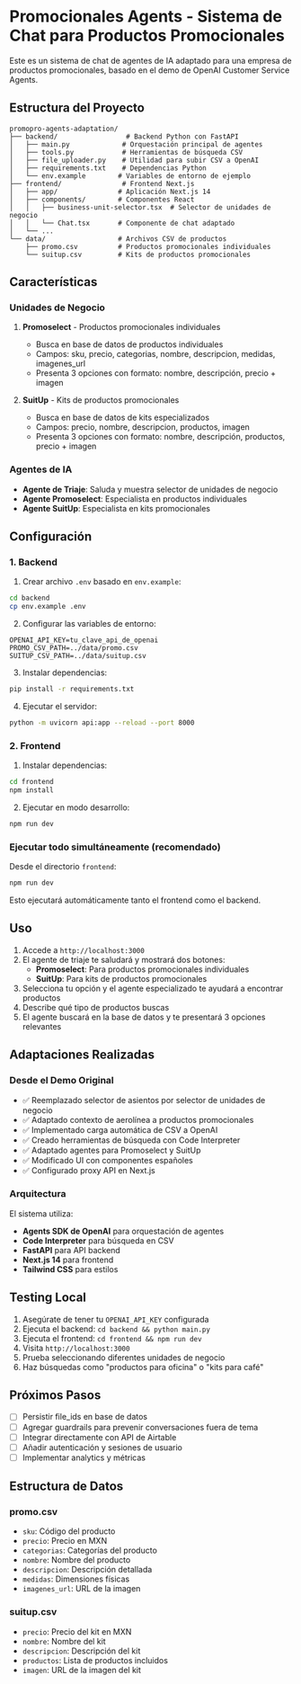 # Promocionales Agents - Sistema de Chat para Productos Promocionales

Este es un sistema de chat de agentes de IA adaptado para una empresa de productos promocionales, basado en el demo de OpenAI Customer Service Agents.

## Estructura del Proyecto

```
promopro-agents-adaptation/
├── backend/                 # Backend Python con FastAPI
│   ├── main.py             # Orquestación principal de agentes
│   ├── tools.py            # Herramientas de búsqueda CSV
│   ├── file_uploader.py    # Utilidad para subir CSV a OpenAI
│   ├── requirements.txt    # Dependencias Python
│   └── env.example        # Variables de entorno de ejemplo
├── frontend/               # Frontend Next.js
│   ├── app/               # Aplicación Next.js 14
│   ├── components/        # Componentes React
│   │   ├── business-unit-selector.tsx  # Selector de unidades de negocio
│   │   └── Chat.tsx       # Componente de chat adaptado
│   └── ...
└── data/                  # Archivos CSV de productos
    ├── promo.csv          # Productos promocionales individuales
    └── suitup.csv         # Kits de productos promocionales
```

## Características

### Unidades de Negocio

1. **Promoselect** - Productos promocionales individuales
   - Busca en base de datos de productos individuales
   - Campos: sku, precio, categorias, nombre, descripcion, medidas, imagenes_url
   - Presenta 3 opciones con formato: nombre, descripción, precio + imagen

2. **SuitUp** - Kits de productos promocionales
   - Busca en base de datos de kits especializados
   - Campos: precio, nombre, descripcion, productos, imagen
   - Presenta 3 opciones con formato: nombre, descripción, productos, precio + imagen

### Agentes de IA

- **Agente de Triaje**: Saluda y muestra selector de unidades de negocio
- **Agente Promoselect**: Especialista en productos individuales
- **Agente SuitUp**: Especialista en kits promocionales

## Configuración

### 1. Backend

1. Crear archivo `.env` basado en `env.example`:
```bash
cd backend
cp env.example .env
```

2. Configurar las variables de entorno:
```env
OPENAI_API_KEY=tu_clave_api_de_openai
PROMO_CSV_PATH=../data/promo.csv
SUITUP_CSV_PATH=../data/suitup.csv
```

3. Instalar dependencias:
```bash
pip install -r requirements.txt
```

4. Ejecutar el servidor:
```bash
python -m uvicorn api:app --reload --port 8000
```

### 2. Frontend

1. Instalar dependencias:
```bash
cd frontend
npm install
```

2. Ejecutar en modo desarrollo:
```bash
npm run dev
```

### Ejecutar todo simultáneamente (recomendado)

Desde el directorio `frontend`:
```bash
npm run dev
```

Esto ejecutará automáticamente tanto el frontend como el backend.

## Uso

1. Accede a `http://localhost:3000`
2. El agente de triaje te saludará y mostrará dos botones:
   - **Promoselect**: Para productos promocionales individuales
   - **SuitUp**: Para kits de productos promocionales
3. Selecciona tu opción y el agente especializado te ayudará a encontrar productos
4. Describe qué tipo de productos buscas
5. El agente buscará en la base de datos y te presentará 3 opciones relevantes

## Adaptaciones Realizadas

### Desde el Demo Original

- ✅ Reemplazado selector de asientos por selector de unidades de negocio
- ✅ Adaptado contexto de aerolínea a productos promocionales
- ✅ Implementado carga automática de CSV a OpenAI
- ✅ Creado herramientas de búsqueda con Code Interpreter
- ✅ Adaptado agentes para Promoselect y SuitUp
- ✅ Modificado UI con componentes españoles
- ✅ Configurado proxy API en Next.js

### Arquitectura

El sistema utiliza:
- **Agents SDK de OpenAI** para orquestación de agentes
- **Code Interpreter** para búsqueda en CSV
- **FastAPI** para API backend
- **Next.js 14** para frontend
- **Tailwind CSS** para estilos

## Testing Local

1. Asegúrate de tener tu `OPENAI_API_KEY` configurada
2. Ejecuta el backend: `cd backend && python main.py`
3. Ejecuta el frontend: `cd frontend && npm run dev`
4. Visita `http://localhost:3000`
5. Prueba seleccionando diferentes unidades de negocio
6. Haz búsquedas como "productos para oficina" o "kits para café"

## Próximos Pasos

- [ ] Persistir file_ids en base de datos
- [ ] Agregar guardrails para prevenir conversaciones fuera de tema
- [ ] Integrar directamente con API de Airtable
- [ ] Añadir autenticación y sesiones de usuario
- [ ] Implementar analytics y métricas

## Estructura de Datos

### promo.csv
- `sku`: Código del producto
- `precio`: Precio en MXN
- `categorias`: Categorías del producto
- `nombre`: Nombre del producto
- `descripcion`: Descripción detallada
- `medidas`: Dimensiones físicas
- `imagenes_url`: URL de la imagen

### suitup.csv
- `precio`: Precio del kit en MXN
- `nombre`: Nombre del kit
- `descripcion`: Descripción del kit
- `productos`: Lista de productos incluidos
- `imagen`: URL de la imagen del kit 